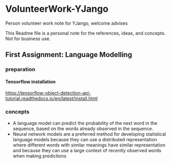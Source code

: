 # VolunteerWork-YJango
Person volunteer work note for YJango, welcome advises

This Readme file is a personal note for the references, ideas, and concepts. Not for business use. 

## First Assignment: Language Modelling

### preparation

#### Tensorflow installation
https://tensorflow-object-detection-api-tutorial.readthedocs.io/en/latest/install.html

### concepts
- A language model can predict the probability of the next word in the sequence, based on the words already observed in the sequence.
- Neural network models are a preferred method for developing statistical language models because they can use a distributed representation where different words with similar meanings have similar representation and because they can use a large context of recently observed words when making predictions



